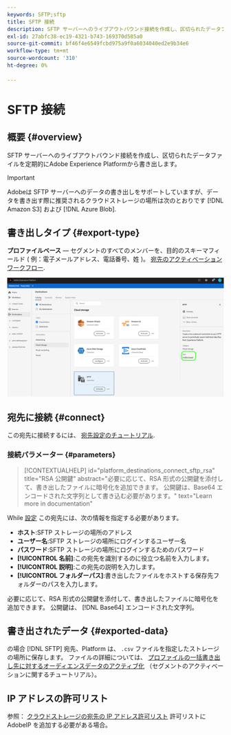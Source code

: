 ```yaml
---
keywords: SFTP;sftp
title: SFTP 接続
description: SFTP サーバーへのライブアウトバウンド接続を作成し、区切られたデータファイルを定期的にAdobe Experience Platformから書き出します。
exl-id: 27abfc38-ec19-4321-b743-169370d585a0
source-git-commit: bf46f4e6549fcbd975a9f0a6034040ed2e9b34e6
workflow-type: tm+mt
source-wordcount: '310'
ht-degree: 0%

---
```


# SFTP 接続

## 概要 {#overview}

SFTP サーバーへのライブアウトバウンド接続を作成し、区切られたデータファイルを定期的にAdobe Experience Platformから書き出します。

>[!IMPORTANT]
>
> Adobeは SFTP サーバーへのデータの書き出しをサポートしていますが、データを書き出す際に推奨されるクラウドストレージの場所は次のとおりです [!DNL Amazon S3] および [!DNL Azure Blob].

## 書き出しタイプ {#export-type}

**プロファイルベース**  — セグメントのすべてのメンバーを、目的のスキーマフィールド ( 例：電子メールアドレス、電話番号、姓 )。 [宛先のアクティベーションワークフロー](../../ui/activate-batch-profile-destinations.md).

![SFTP プロファイルベースの書き出しタイプ](../../assets/catalog/cloud-storage/sftp/catalog.png)

## 宛先に接続 {#connect}

この宛先に接続するには、 [宛先設定のチュートリアル](../../ui/connect-destination.md).

### 接続パラメーター {#parameters}

>[!CONTEXTUALHELP]
>id="platform_destinations_connect_sftp_rsa"
>title="RSA 公開鍵"
>abstract="必要に応じて、RSA 形式の公開鍵を添付して、書き出したファイルに暗号化を追加できます。 公開鍵は、Base64 エンコードされた文字列として書き込む必要があります。"
>text="Learn more in documentation"

While [設定](../../ui/connect-destination.md) この宛先には、次の情報を指定する必要があります。

* **ホスト**:SFTP ストレージの場所のアドレス
* **ユーザー名**:SFTP ストレージの場所にログインするユーザー名
* **パスワード**:SFTP ストレージの場所にログインするためのパスワード
* **[!UICONTROL 名前]**:この宛先を識別するのに役立つ名前を入力します。
* **[!UICONTROL 説明]**:この宛先の説明を入力します。
* **[!UICONTROL フォルダーパス]**:書き出したファイルをホストする保存先フォルダーのパスを入力します。

必要に応じて、RSA 形式の公開鍵を添付して、書き出したファイルに暗号化を追加できます。 公開鍵は、 [!DNL Base64] エンコードされた文字列。

## 書き出されたデータ {#exported-data}

の場合 [!DNL SFTP] 宛先、Platform は、 `.csv` ファイルを指定したストレージの場所に保存します。 ファイルの詳細については、 [プロファイルの一括書き出し先に対するオーディエンスデータのアクティブ化](../../ui/activate-batch-profile-destinations.md) （セグメントのアクティベーションに関するチュートリアル）。

## IP アドレスの許可リスト

参照： [クラウドストレージの宛先の IP アドレス許可リスト](ip-address-allow-list.md) 許可リストにAdobeIP を追加する必要がある場合。
